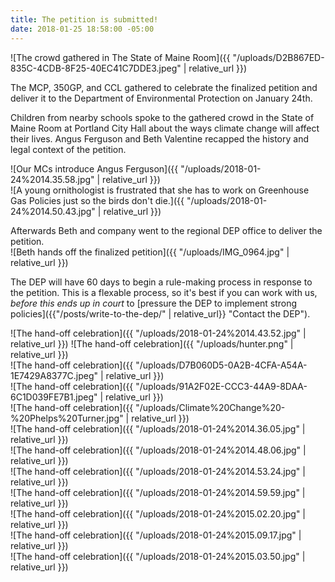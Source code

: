 ```yaml
---
title: The petition is submitted!
date: 2018-01-25 18:58:00 -05:00
---
```


![The crowd gathered in The State of Maine Room]({{ "/uploads/D2B867ED-835C-4CDB-8F25-40EC41C7DDE3.jpeg" | relative_url }})

The MCP, 350GP, and CCL gathered to celebrate the finalized petition and deliver it to the Department of Environmental Protection on January 24th.

Children from nearby schools spoke to the gathered crowd in the State of Maine Room at Portland City Hall about the ways climate change will affect their lives. Angus Ferguson and Beth Valentine recapped the history and legal context of the petition. 

![Our MCs introduce Angus Ferguson]({{ "/uploads/2018-01-24%2014.35.58.jpg" | relative_url }})  
![A young ornithologist is frustrated that she has to work on Greenhouse Gas Policies just so the birds don't die.]({{ "/uploads/2018-01-24%2014.50.43.jpg" | relative_url }})  

Afterwards Beth and company went to the regional DEP office to deliver the petition.  
![Beth hands off the finalized petition]({{ "/uploads/IMG_0964.jpg" | relative_url }})

The DEP will have 60 days to begin a rule-making process in response to the petition. This is a flexable process, so it's best if you can work with us, *before this ends up in court* to [pressure the DEP to implement strong policies]({{"/posts/write-to-the-dep/" | relative_url}} "Contact the DEP").

![The hand-off celebration]({{ "/uploads/2018-01-24%2014.43.52.jpg" | relative_url }}) 
![The hand-off celebration]({{ "/uploads/hunter.png" | relative_url }})  
![The hand-off celebration]({{ "/uploads/D7B060D5-0A2B-4CFA-A54A-1E7429A8377C.jpeg" | relative_url }})  
![The hand-off celebration]({{ "/uploads/91A2F02E-CCC3-44A9-8DAA-6C1D039FE7B1.jpeg" | relative_url }})  
![The hand-off celebration]({{ "/uploads/Climate%20Change%20-%20Phelps%20Turner.jpg" | relative_url }})   
![The hand-off celebration]({{ "/uploads/2018-01-24%2014.36.05.jpg" | relative_url }})  
![The hand-off celebration]({{ "/uploads/2018-01-24%2014.48.06.jpg" | relative_url }})  
![The hand-off celebration]({{ "/uploads/2018-01-24%2014.53.24.jpg" | relative_url }})  
![The hand-off celebration]({{ "/uploads/2018-01-24%2014.59.59.jpg" | relative_url }})  
![The hand-off celebration]({{ "/uploads/2018-01-24%2015.02.20.jpg" | relative_url }})  
![The hand-off celebration]({{ "/uploads/2018-01-24%2015.09.17.jpg" | relative_url }})  
![The hand-off celebration]({{ "/uploads/2018-01-24%2015.03.50.jpg" | relative_url }})  